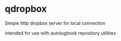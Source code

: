 # qdropbox

Simple http dropbox server for local connection

intended for use with autologbook repository utilities
